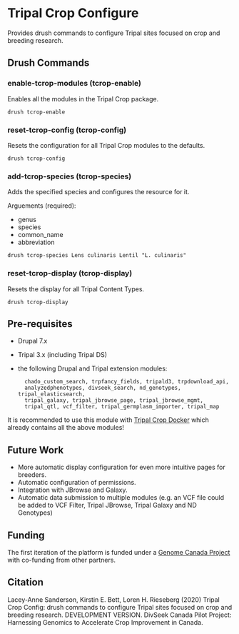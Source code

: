 # Tripal Crop Configure

Provides drush commands to configure Tripal sites focused on crop and breeding research.

## Drush Commands

### enable-tcrop-modules (tcrop-enable)
Enables all the modules in the Tripal Crop package.

```
drush tcrop-enable
```

### reset-tcrop-config (tcrop-config)
Resets the configuration for all Tripal Crop modules to the defaults.

```
drush tcrop-config
```

### add-tcrop-species (tcrop-species)
Adds the specified species and configures the resource for it.

Arguements (required):
 - genus
 - species
 - common_name
 - abbreviation

```
drush tcrop-species Lens culinaris Lentil "L. culinaris"
```

### reset-tcrop-display (tcrop-display)
Resets the display for all Tripal Content Types.

```
drush tcrop-display
```

## Pre-requisites

- Drupal 7.x
- Tripal 3.x (including Tripal DS)
- the following Drupal and Tripal extension modules:

		chado_custom_search, trpfancy_fields, tripald3, trpdownload_api,
		analyzedphenotypes, divseek_search, nd_genotypes, tripal_elasticsearch,
		tripal_galaxy, tripal_jbrowse_page, tripal_jbrowse_mgmt,
		tripal_qtl, vcf_filter, tripal_germplasm_importer, tripal_map

It is recommended to use this module with [Tripal Crop Docker](https://www.divseekcanada.ca/tripal-crop-docker/) which already contains all the above modules!

## Future Work

 - More automatic display configuration for even more intuitive pages for breeders.
 - Automatic configuration of permissions.
 - Integration with JBrowse and Galaxy.
 - Automatic data submission to multiple modules (e.g. an VCF file could be added to VCF Filter, Tripal JBrowse, Tripal Galaxy and ND Genotypes)
 
 ## Funding

The first iteration of the platform is funded under a [Genome Canada Project](https://www.genomecanada.ca/en/divseek-canada-harnessing-genomics-accelerate-crop-improvement-canada) with co-funding from other partners.

## Citation

Lacey-Anne Sanderson, Kirstin E. Bett, Loren H. Rieseberg (2020) Tripal Crop Config: drush commands to configure Tripal sites focused on crop and breeding research. DEVELOPMENT VERSION. DivSeek Canada Pilot Project: Harnessing Genomics to Accelerate Crop Improvement in Canada.
